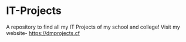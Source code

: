 # IT-Projects

A repository to find all my IT Projects of my school and college!
Visit my website- https://dmprojects.cf
